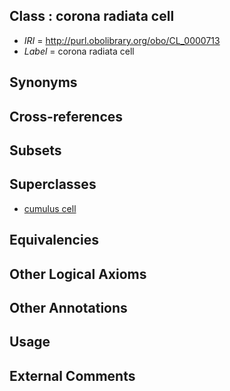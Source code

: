 
## Class : corona radiata cell

 * *IRI* = http://purl.obolibrary.org/obo/CL_0000713
 * *Label* = corona radiata cell

## Synonyms


## Cross-references


## Subsets


## Superclasses

 * [cumulus cell](../../CL/11/CL_0000711.md)

## Equivalencies


## Other Logical Axioms


## Other Annotations


## Usage


## External Comments


